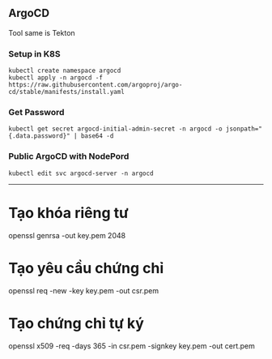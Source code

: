 ## ArgoCD

Tool same is Tekton

### Setup in K8S

```
kubectl create namespace argocd
kubectl apply -n argocd -f https://raw.githubusercontent.com/argoproj/argo-cd/stable/manifests/install.yaml
```

### Get Password

```
kubectl get secret argocd-initial-admin-secret -n argocd -o jsonpath="{.data.password}" | base64 -d
```

### Public ArgoCD with NodePord

```
kubectl edit svc argocd-server -n argocd
```


----

# Tạo khóa riêng tư
openssl genrsa -out key.pem 2048

# Tạo yêu cầu chứng chỉ
openssl req -new -key key.pem -out csr.pem

# Tạo chứng chỉ tự ký
openssl x509 -req -days 365 -in csr.pem -signkey key.pem -out cert.pem
